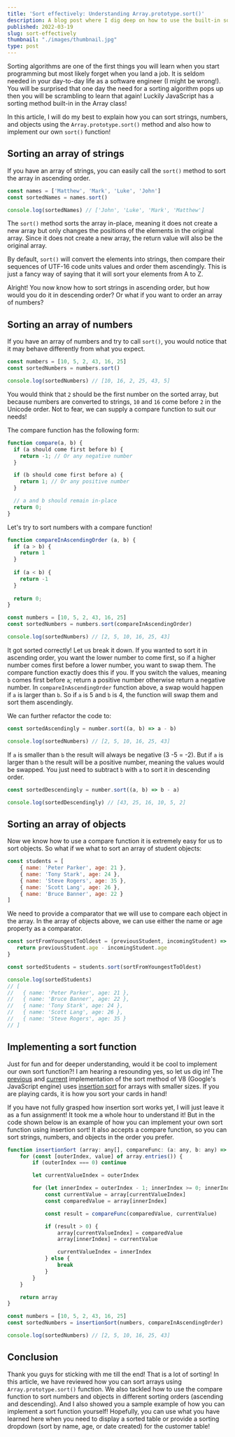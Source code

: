 ```yaml
---
title: 'Sort effectively: Understanding Array.prototype.sort()'
description: A blog post where I dig deep on how to use the built-in sort method in JavaScript.
published: 2022-03-19
slug: sort-effectively
thumbnail: "./images/thumbnail.jpg"
type: post
---
```


Sorting algorithms are one of the first things you will learn when you start programming but most likely forget when you land a job. It is seldom needed in your day-to-day life as a software engineer (I might be wrong!). You will be surprised that one day the need for a sorting algorithm pops up then you will be scrambling to learn that again! Luckily JavaScript has a sorting method built-in in the Array class!

In this article, I will do my best to explain how you can sort strings, numbers, and objects using the `Array.prototype.sort()` method and also how to implement our own `sort()` function!

## Sorting an array of strings

If you have an array of strings, you can easily call the `sort()` method to sort the array in ascending order.

```javascript
const names = ['Matthew', 'Mark', 'Luke', 'John']
const sortedNames = names.sort()

console.log(sortedNames) // ['John', 'Luke', 'Mark', 'Matthew']
```

The `sort()` method sorts the array in-place, meaning it does not create a new array but only changes the positions of the elements in the original array. Since it does not create a new array, the return value will also be the original array.

By default, `sort()` will convert the elements into strings, then compare their sequences of UTF-16 code units values and order them ascendingly. This is just a fancy way of saying that it will sort your elements from A to Z.

Alright! You now know how to sort strings in ascending order, but how would you do it in descending order? Or what if you want to order an array of numbers?

## Sorting an array of numbers

If you have an array of numbers and try to call `sort()`, you would notice that it may behave differently from what you expect.

```javascript
const numbers = [10, 5, 2, 43, 16, 25]
const sortedNumbers = numbers.sort()

console.log(sortedNumbers) // [10, 16, 2, 25, 43, 5]
```

You would think that `2` should be the first number on the sorted array, but because numbers are converted to strings, `10` and `16` come before `2` in the Unicode order. Not to fear, we can supply a compare function to suit our needs!

The compare function has the following form:
```javascript
function compare(a, b) {
  if (a should come first before b) {
    return -1; // Or any negative number
  }

  if (b should come first before a) {
    return 1; // Or any positive number
  }

  // a and b should remain in-place
  return 0;
}
```

Let's try to sort numbers with a compare function!
```typescript
function compareInAscendingOrder (a, b) {
  if (a > b) {
    return 1
  }
    
  if (a < b) {
    return -1
  }
    
  return 0;
}

const numbers = [10, 5, 2, 43, 16, 25]
const sortedNumbers = numbers.sort(compareInAscendingOrder)

console.log(sortedNumbers) // [2, 5, 10, 16, 25, 43]
```

It got sorted correctly! Let us break it down. If you wanted to sort it in ascending order, you want the lower number to come first, so if a higher number comes first before a lower number, you want to swap them. The compare function exactly does this if you. If you switch the values, meaning `b` comes first before `a`; return a positive number otherwise return a negative number. In `compareInAscendingOrder` function above, a swap would happen if `a` is larger than `b`. So if `a` is 5 and `b` is 4, the function will swap them and sort them ascendingly.

We can further refactor the code to:
```javascript
const sortedAscendingly = number.sort((a, b) => a - b)

console.log(sortedNumbers) // [2, 5, 10, 16, 25, 43]
```

If `a` is smaller than `b` the result will always be negative (3 -5 = -2). But if `a` is larger than `b` the result will be a positive number, meaning the values would be swapped. You just need to subtract `b` with `a` to sort it in descending order.

```javascript
const sortedDescendingly = number.sort((a, b) => b - a)

console.log(sortedDescendingly) // [43, 25, 16, 10, 5, 2]
```

## Sorting an array of objects

Now we know how to use a compare function it is extremely easy for us to sort objects. So what if we what to sort an array of student objects:
```javascript
const students = [
    { name: 'Peter Parker', age: 21 },
    { name: 'Tony Stark', age: 24 },
    { name: 'Steve Rogers', age: 35 },
    { name: 'Scott Lang', age: 26 },
    { name: 'Bruce Banner', age: 22 }
]
```

We need to provide a comparator that we will use to compare each object in the array. In the array of objects above, we can use either the name or age property as a comparator.

```javascript
const sortFromYoungestToOldest = (previousStudent, incomingStudent) => {
   return previousStudent.age - incomingStudent.age
}

const sortedStudents = students.sort(sortFromYoungestToOldest)

console.log(sortedStudents)
// [
//   { name: 'Peter Parker', age: 21 },
//   { name: 'Bruce Banner', age: 22 },
//   { name: 'Tony Stark', age: 24 },
//   { name: 'Scott Lang', age: 26 },
//   { name: 'Steve Rogers', age: 35 }
// ]
```

## Implementing a sort function

Just for fun and for deeper understanding, would it be cool to implement our own sort function?! I am hearing a resounding yes, so let us dig in! The [previous](https://github.com/v8/v8/blob/bde786283aa6bf4e0b0c61ec25297a160a36f9b8/src/js/array.js#L645) and [current](https://github.com/v8/v8/blob/master/third_party/v8/builtins/array-sort.tq) implementation of the sort method of V8 (Google's JavaScript engine) uses [insertion sort](https://en.wikipedia.org/wiki/Insertion_sort) for arrays with smaller sizes. If you are playing cards, it is how you sort your cards in hand! 

If you have not fully grasped how insertion sort works yet, I will just leave it as a fun assignment! It took me a whole hour to understand it! But in the code shown below is an example of how you can implement your own sort function using insertion sort! It also accepts a compare function, so you can sort strings, numbers, and objects in the order you prefer.

```javascript
function insertionSort (array: any[], compareFunc: (a: any, b: any) => number) {
    for (const [outerIndex, value] of array.entries()) {
        if (outerIndex === 0) continue

        let currentValueIndex = outerIndex

        for (let innerIndex = outerIndex - 1; innerIndex >= 0; innerIndex--) {
            const currentValue = array[currentValueIndex]
            const comparedValue = array[innerIndex]

            const result = compareFunc(comparedValue, currentValue)

            if (result > 0) {
                array[currentValueIndex] = comparedValue
                array[innerIndex] = currentValue

                currentValueIndex = innerIndex
            } else {
                break
            }
        }
    }

    return array
}

const numbers = [10, 5, 2, 43, 16, 25]
const sortedNumbers = insertionSort(numbers, compareInAscendingOrder)

console.log(sortedNumbers) // [2, 5, 10, 16, 25, 43]
```

## Conclusion

Thank you guys for sticking with me till the end! That is a lot of sorting! In this article, we have reviewed how you can sort arrays using `Array.prototype.sort()` function. We also tackled how to use the compare function to sort numbers and objects in different sorting orders (ascending and descending). And I also showed you a sample example of how you can implement a sort function yourself! Hopefully, you can use what you have learned here when you need to display a sorted table or provide a sorting dropdown (sort by name, age, or date created) for the customer table!